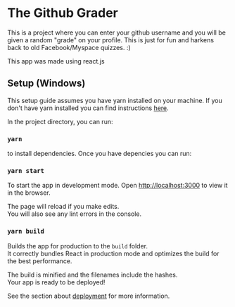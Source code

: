 # The Github Grader

This is a project where you can enter your github username and you will be given a random "grade" on your profile.
This is just for fun and harkens back to old Facebook/Myspace quizzes. :)

This app was made using react.js

## Setup (Windows)

This setup guide assumes you have yarn installed on your machine. If you don't have yarn installed you can find instructions [here](https://classic.yarnpkg.com/en/docs/install/#windows-stable).

In the project directory, you can run:

### `yarn`

to install dependencies. Once you have depencies you can run:

### `yarn start`

To start the app in development mode.
Open [http://localhost:3000](http://localhost:3000) to view it in the browser.

The page will reload if you make edits.\
You will also see any lint errors in the console.

### `yarn build`

Builds the app for production to the `build` folder.\
It correctly bundles React in production mode and optimizes the build for the best performance.

The build is minified and the filenames include the hashes.\
Your app is ready to be deployed!

See the section about [deployment](https://facebook.github.io/create-react-app/docs/deployment) for more information.
